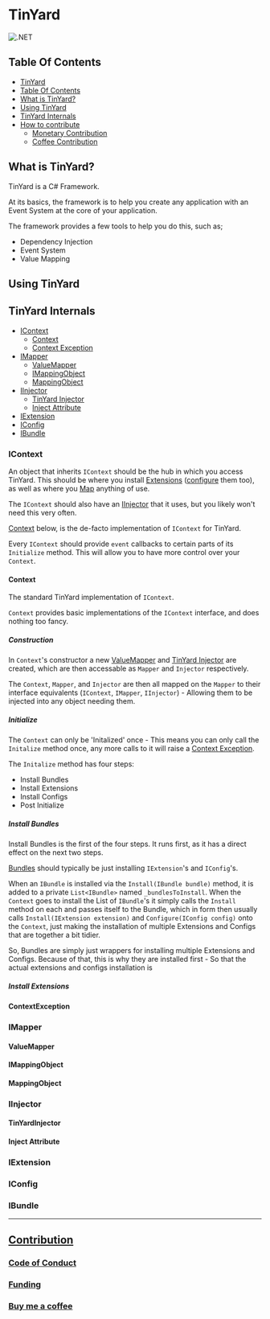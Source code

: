 # TinYard

![.NET](https://github.com/KieranBond/TinYard/workflows/.NET/badge.svg)

## Table Of Contents

* [TinYard](#TinYard)
* [Table Of Contents](#Table-Of-Contents)
* [What is TinYard?](#What-Is-TinYard)
* [Using TinYard](#Using-TinYard)
* [TinYard Internals](#TinYard-Internals)
* [How to contribute](#Contribution)
    * [Monetary Contribution](#Funding.)
    * [Coffee Contribution](#Buy-me-a-coffee)



## What is TinYard?

TinYard is a C# Framework.

At its basics, the framework is to help you create any application with an Event System at the core of your application.

The framework provides a few tools to help you do this, such as;

* Dependency Injection
* Event System
* Value Mapping

## Using TinYard

## TinYard Internals

* [IContext](#IContext)
    * [Context](#Context)
    * [Context Exception](#ContextException)
* [IMapper](#IMapper)
    * [ValueMapper](#ValueMapper)
    * [IMappingObject](#IMappingObject)
    * [MappingObject](#MappingObject)
* [IInjector](#IInjector)
    * [TinYard Injector](#TinYardInjector)
    * [Inject Attribute](#Inject-Attribute)
* [IExtension](#IExtension)
* [IConfig](#IConfig)
* [IBundle](#IBundle)

### IContext

An object that inherits `IContext` should be the hub in which you access TinYard. This should be where you install [Extensions](#IExtension) ([configure](#IConfig) them too), as well as where you [Map](#IMapper) anything of use.

The `IContext` should also have an [IInjector](#IInjector) that it uses, but you likely won't need this very often. 

[Context](#Context) below, is the de-facto implementation of `IContext` for TinYard.

Every `IContext` should provide `event` callbacks to certain parts of its `Initialize` method. This will allow you to have more control over your `Context`.

#### Context

The standard TinYard implementation of `IContext`.

`Context` provides basic implementations of the `IContext` interface, and does nothing too fancy.

##### Construction

In `Context`'s constructor a new [ValueMapper](#ValueMapper) and [TinYard Injector](#TinYardInjector) are created, which are then accessable as `Mapper` and `Injector` respectively.

The `Context`, `Mapper`, and `Injector` are then all mapped on the `Mapper` to their interface equivalents (`IContext`, `IMapper`, `IInjector`) - Allowing them to be injected into any object needing them.

##### Initialize

The `Context` can only be 'Initalized' once - This means you can only call the `Initalize` method once, any more calls to it will raise a [Context Exception](#ContextException).

The `Initalize` method has four steps:
* Install Bundles
* Install Extensions
* Install Configs
* Post Initialize

##### Install Bundles

Install Bundles is the first of the four steps. It runs first, as it has a direct effect on the next two steps.

[Bundles](#IBundle) should typically be just installing `IExtension`'s and `IConfig`'s.  

When an `IBundle` is installed via the `Install(IBundle bundle)` method, it is added to a private `List<IBundle>` named `_bundlesToInstall`. When the `Context` goes to install the List of `IBundle`'s it simply calls the `Install` method on each and passes itself to the Bundle, which in form then usually calls `Install(IExtension extension)` and `Configure(IConfig config)` onto the `Context`, just making the installation of multiple Extensions and Configs that are together a bit tidier.

So, Bundles are simply just wrappers for installing multiple Extensions and Configs. Because of that, this is why they are installed first - So that the actual extensions and configs installation is 

##### Install Extensions



#### ContextException

### IMapper

#### ValueMapper

#### IMappingObject

#### MappingObject

### IInjector

#### TinYardInjector

#### Inject Attribute

### IExtension

### IConfig

### IBundle

---

## [Contribution](CONTRIBUTING.md)

### [Code of Conduct](CODE_OF_CONDUCT.md)
### [Funding](.github/FUNDING.yml)
### [Buy me a coffee](https://www.buymeacoffee.com/KieranB)
